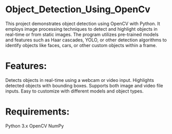 # Object_Detection_Using_OpenCv

This project demonstrates object detection using OpenCV with Python. It employs image processing techniques to detect and highlight objects in real-time or from static images. The program utilizes pre-trained models and features such as Haar cascades, YOLO, or other detection algorithms to identify objects like faces, cars, or other custom objects within a frame.

# Features:
  Detects objects in real-time using a webcam or video input.
  Highlights detected objects with bounding boxes.
  Supports both image and video file inputs.
  Easy to customize with different models and object types.
# Requirements:
  Python 3.x
  OpenCV
  NumPy
